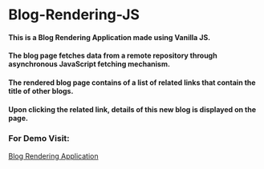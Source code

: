# Blog-Rendering-JS

#### This is a Blog Rendering Application made using Vanilla JS.
#### The blog page fetches data from a remote repository through asynchronous JavaScript fetching mechanism. 
#### The rendered blog page contains of a list of related links that contain the title of other blogs. 
#### Upon clicking the related link, details of this new blog is displayed on the page. 

### For Demo Visit:
[Blog Rendering Application](https://saima422.github.io/Blog-Rendering-JS/)

